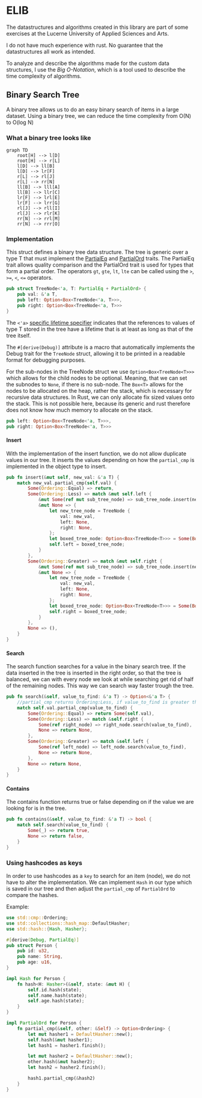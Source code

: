 # ELIB

The datastructures and algorithms created in this library are part of some exercises at the Lucerne University of Applied Sciences and Arts.

I do not have much experience with rust. No guarantee that the datastructures all work as intended.

To analyze and describe the algorithms made for the custom data structures, I use the
*Big O-Notation*, which is a tool used to describe the time complexity of algorithms.

## Binary Search Tree

A binary tree allows us to do an easy binary search of items in a large dataset.
Using a binary tree, we can reduce the time complexity from O(N) to O(log N)

### What a binary tree looks like

```mermaid
graph TD
    root[H] --> l[D]
    root[H] --> r[L]
    l[D] --> ll[B]
    l[D] --> lr[F]
    r[L] --> rl[J]
    r[L] --> rr[N]
    ll[B] --> lll[A]
    ll[B] --> llr[C]
    lr[F] --> lrl[E]
    lr[F] --> lrr[G]
    rl[J] --> rll[I]
    rl[J] --> rlr[K]
    rr[N] --> rrl[M]
    rr[N] --> rrr[O]
```

### Implementation

This struct defines a binary tree data structure. The tree is generic over a type T that must
implement the [PartialEq](https://doc.rust-lang.org/std/cmp/trait.PartialEq.html) and 
[PartialOrd](https://doc.rust-lang.org/std/cmp/trait.PartialOrd.html) traits.
The PartialEq trait allows quality comparison and the PartialOrd trait is used for types that form a partial order. The operators `gt`, `gte`, `lt`, `lte` can be called using the `>`, `>=`, `<`, `<=` operators.

```rust
pub struct TreeNode<'a, T: PartialEq + PartialOrd> {     
    pub val: &'a T,
    pub left: Option<Box<TreeNode<'a, T>>>,
    pub right: Option<Box<TreeNode<'a, T>>>
}
```

The `<'a>` [specific lifetime specifier](https://doc.rust-lang.org/rust-by-example/scope/lifetime/explicit.html) indicates that the references to values of type T stored in the tree have a lifetime that is at least as long as that of the tree itself.

The `#[derive(Debug)]` attribute is a macro that automatically implements the Debug trait for
the `TreeNode` struct, allowing it to be printed in a readable format for debugging purposes.

For the sub-nodes in the TreeNode struct we use `Option<Box<TreeNode<T>>>` which allows for the child nodes to be optional. 
Meaning, that we can set the subnodes to `None`, if there is no sub-node. The `Box<T>` allows for the nodes to be allocated
on the heap, rather the stack, which is necessary for recursive data structures. 
In Rust, we can only allocate fix sized values onto the stack. This is not possible here, because its generic and rust therefore
does not know how much memory to allocate on the stack.

```rust
pub left: Option<Box<TreeNode<'a, T>>>,
pub right: Option<Box<TreeNode<'a, T>>>
```

#### Insert

With the implementation of the insert function, we do not allow duplicate values in our tree. It inserts the values depending on how the `partial_cmp` is implemented in the object type to insert.

```rust
pub fn insert(&mut self, new_val: &'a T) {
    match new_val.partial_cmp(self.val) {
        Some(Ordering::Equal) => return,
        Some(Ordering::Less) => match &mut self.left {
            &mut Some(ref mut sub_tree_node) => sub_tree_node.insert(new_val),
            &mut None => {
                let new_tree_node = TreeNode {
                    val: new_val,
                    left: None,
                    right: None,
                };
                let boxed_tree_node: Option<Box<TreeNode<T>>> = Some(Box::new(new_tree_node));
                self.left = boxed_tree_node;
            }
        },
        Some(Ordering::Greater) => match &mut self.right {
            &mut Some(ref mut sub_tree_node) => sub_tree_node.insert(new_val),
            &mut None => {
                let new_tree_node = TreeNode {
                    val: new_val,
                    left: None,
                    right: None,
                };
                let boxed_tree_node: Option<Box<TreeNode<T>>> = Some(Box::new(new_tree_node));
                self.right = boxed_tree_node;
            }
        },
        None => (),
    }
}
```
#### Search

The search function searches for a value in the binary search tree. If the data inserted in the tree is inserted in the right order, so that the tree is balanced, we can with every node we look at while searching get rid of half of the remaining nodes. This way we can search way faster trough the tree.

```rust
pub fn search(&self, value_to_find: &'a T) -> Option<&'a T> {
    //partial_cmp returns Ordering:Less, if value_to_find is greater than self.val
    match self.val.partial_cmp(value_to_find) {
        Some(Ordering::Equal) => return Some(self.val),
        Some(Ordering::Less) => match &self.right {
            Some(ref right_node) => right_node.search(value_to_find),
            None => return None,
        },
        Some(Ordering::Greater) => match &self.left {
            Some(ref left_node) => left_node.search(value_to_find),
            None => return None,
        },
        None => return None,
    }
}
```

#### Contains

The contains function returns true or false depending on if the value we are looking for is in the tree.

```rust
pub fn contains(&self, value_to_find: &'a T) -> bool {
    match self.search(value_to_find) {
        Some(_) => return true,
        None => return false,
    }
}
```

### Using hashcodes as keys

In order to use hashcodes as a `key` to search for an item (node), we do not have to alter the implementation. We can implement `Hash` in our type which is saved in our tree and then adjust the `partial_cmp` of `PartialOrd` to compare the hashes.

Example:
```rust
use std::cmp::Ordering;
use std::collections::hash_map::DefaultHasher;
use std::hash::{Hash, Hasher};

#[derive(Debug, PartialEq)]
pub struct Person {
    pub id: u32,
    pub name: String,
    pub age: u16,
}

impl Hash for Person {
    fn hash<H: Hasher>(&self, state: &mut H) {
        self.id.hash(state);
        self.name.hash(state);
        self.age.hash(state);
    }
}

impl PartialOrd for Person {
    fn partial_cmp(&self, other: &Self) -> Option<Ordering> {
        let mut hasher1 = DefaultHasher::new();
        self.hash(&mut hasher1);
        let hash1 = hasher1.finish();

        let mut hasher2 = DefaultHasher::new();
        other.hash(&mut hasher2);
        let hash2 = hasher2.finish();

        hash1.partial_cmp(&hash2)
    }
}
```